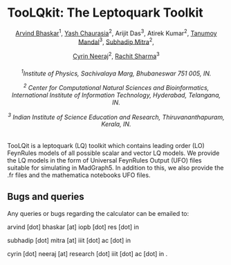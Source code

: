 # TooLQkit: The Leptoquark Toolkit
<div align="center">
        
[Arvind Bhaskar](https://inspirehep.net/authors/1821728)<sup>1</sup>, [Yash Chaurasia](https://inspirehep.net/authors/2627239)<sup>2</sup>, Arijit Das<sup>3</sup>, Atirek Kumar<sup>2</sup>, [Tanumoy Mandal](https://inspirehep.net/authors/1078070)<sup>3</sup>, [Subhadip Mitra](https://inspirehep.net/authors/1037136)<sup>2</sup>,

[Cyrin Neeraj](https://inspirehep.net/authors/1904817)<sup>2</sup>, [Rachit Sharma](https://inspirehep.net/authors/2739739)<sup>3</sup>
<h6>

<sup>1</sup>Institute of Physics, Sachivalaya Marg, Bhubaneswar 751 005, IN.

<sup>2</sup> Center for Computational Natural Sciences and Bioinformatics, International Institute of Information Technology, Hyderabad, Telangana, IN.

<sup>3</sup> Indian Institute of Science Education and Research, Thiruvananthapuram, Kerala, IN.

</h6>
</div>


TooLQit is a leptoquark (LQ) toolkit which contains leading order (LO) FeynRules models of all possible scalar and vector LQ models. We provide the LQ models in the form of 
Universal FeynRules Output (UFO) files suitable for simulating in MadGraph5. In addition to this, we also provide the .fr files and the mathematica notebooks UFO files.


## Bugs and queries

Any queries or bugs regarding the calculator can be emailed to: 

arvind \[dot\] bhaskar \[at\] iopb \[dot\] res \[dot\] in

subhadip \[dot\] mitra \[at\] iiit \[dot\] ac \[dot\] in

cyrin \[dot\] neeraj \[at\] research \[dot\] iiit \[dot\] ac \[dot\] in .
